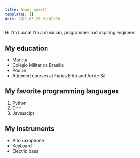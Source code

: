 ```yaml
---
title: About myself
templates: []
date: 2021-05-29 01:02:00
--- 
```


Hi I'm Lucca! I'm a musician, programmer and aspiring engineer.

## My education

* Marista
* Colégio Militar de Brasília
* Pódion
* Attended courses at Farias Brito and Ari de Sá

## My favorite programming languages

1. Python
2. C++
3. Javsascipt

## My instruments

* Alto saxophone
* Keyboard
* Electric bass



